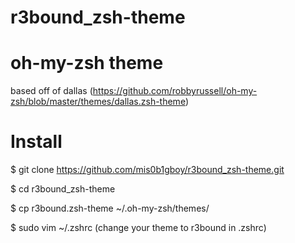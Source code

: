 # r3bound_zsh-theme

# oh-my-zsh theme 

based off of dallas (https://github.com/robbyrussell/oh-my-zsh/blob/master/themes/dallas.zsh-theme)


# Install

$ git clone https://github.com/mis0b1gboy/r3bound_zsh-theme.git

$ cd r3bound_zsh-theme

$ cp r3bound.zsh-theme ~/.oh-my-zsh/themes/

$ sudo vim ~/.zshrc  (change your theme to r3bound in .zshrc)
